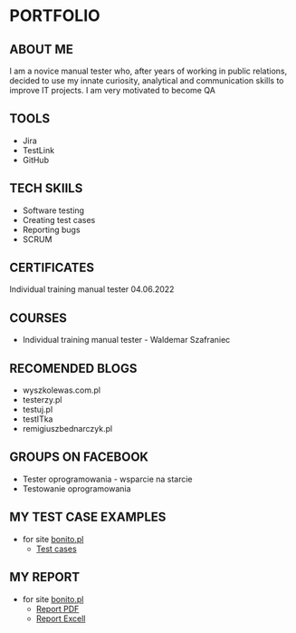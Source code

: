 # PORTFOLIO
## ABOUT ME
I am a novice manual tester who, after years of working in public relations, decided to use my innate curiosity, analytical and communication skills to improve IT projects. I am very motivated to become QA
## TOOLS
* Jira
* TestLink
* GitHub
## TECH SKIILS
* Software testing
* Creating test cases
* Reporting bugs
* SCRUM
## CERTIFICATES
Individual training manual tester 04.06.2022
## COURSES
* Individual training manual tester - Waldemar Szafraniec
## RECOMENDED BLOGS
* wyszkolewas.com.pl
* testerzy.pl
* testuj.pl
* testITka
* remigiuszbednarczyk.pl
## GROUPS ON FACEBOOK
* Tester oprogramowania - wsparcie na starcie
* Testowanie oprogramowania
## MY TEST CASE EXAMPLES
* for site [bonito.pl](https://bonito.pl/)
  * [Test cases](https://drive.google.com/file/d/17EsgsiW-QbEIIiRdIghx1k9sN9LCtqcb/view?usp=sharing)
## MY REPORT 
* for site [bonito.pl](https://bonito.pl/)
  * [Report PDF](https://drive.google.com/file/d/1ttPDBLfhQwFdS5wsKUWKMkXbF0qej3vw/view?usp=sharing)
  * [Report Excell](https://docs.google.com/spreadsheets/d/13ESRGVz3425dmt42gXLNZtPGki0nZvGI/edit?usp=sharing&ouid=110291082348063863523&rtpof=true&sd=true)
